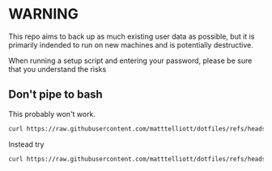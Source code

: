 # WARNING

This repo aims to back up as much existing user data as possible, but it is
primarily indended to run on new machines and is potentially destructive.

When running a setup script and entering your password, please be sure that you
understand the risks

## Don't pipe to bash

This probably won't work. 

```bash
curl https://raw.githubusercontent.com/matttelliott/dotfiles/refs/heads/master/setup.mac.sh | bash
```

Instead try

```bash
curl https://raw.githubusercontent.com/matttelliott/dotfiles/refs/heads/master/setup.mac.sh > temp.sh && bash temp.sh
```

